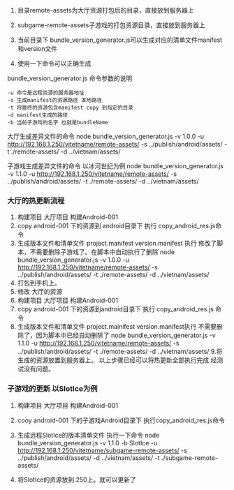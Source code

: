
1. 目录remote-assets为大厅资源打包后的目录，直接放到服务器上
2. subgame-remote-assets子游戏的打包资源目录，直接放到服务器上
3. 当前目录下 bundle_version_generator.js可以生成对应的清单文件manifest和version文件

4. 使用一下命令可以正确生成

bundle_version_generator.js 命令参数的说明

```
-u 命令是远程资源的服务器地址
-s 生成manifest的资源路径 本地路径  
-t 将最终的资源包含manifest copy 到指定的目录
-d manifest生成的路径
-b 当前子游戏的名字 也就是bundleName
```


大厅生成差异文件的命令
node bundle_version_generator.js -v 1.0.0 -u http://192.168.1.250/vitetname/remote-assets/ -s ../publish/android/assets/ -t ./remote-assets/ -d ../vietnam/assets/ 

子游戏生成差异文件的命令 以冰河世纪为例
node bundle_version_generator.js -v 1.1.0 -u http://192.168.1.250/vitetname/remote-assets/ -s ../publish/android/assets/ -t ./remote-assets/ -d ../vietnam/assets/ 


### 大厅的热更新流程
1. 构建项目 大厅项目    构建Android-001 
2. copy android-001 下的资源到 android目录下   执行 copy_android_res.js命令    
3. 生成版本文件和清单文件 project.manifest version.manifest  执行 修改了脚本，不需要删除子游戏了。在脚本中自动执行了删除
node bundle_version_generator.js -v 1.0.0 -u http://192.168.1.250/vitetname/remote-assets/ -s ../publish/android/assets/ -t ./remote-assets/ -d ../vietnam/assets/ 
4. 打包到手机上。 
5. 修改 大厅的资源 
6. 构建项目 大厅项目 构建Android-001
7. copy android-001 下的资源到android目录下  执行 copy_android_res.js 命令
8. 生成版本文件和清单文件 project.mainifest version.manifest执行 不需要删除了，因为脚本中已经自动删除了
node bundle_version_generator.js -v 1.1.0 -u http://192.168.1.250/vitetname/remote-assets/ -s ../publish/android/assets/ -t ./remote-assets/ -d ../vietnam/assets/ 
9.将生成的资源放置到服务器上。
以上步骤已经可以将热更新全部执行完成  经测试没有问题。

### 子游戏的更新 以SlotIce为例

1. 构建项目 大厅项目 构建Android-001
2. cooy android-001 下的子游戏Android目录下 执行copy_android_res.js命令 
3. 生成远程SlotIce的版本清单文件  执行一下命令
node bundle_version_generator.js -v 1.1.0 -b SlotIce -u http://192.168.1.250/vitetname/subgame-remote-assets/ -s ../publish/android/assets/  -d ../vietnam/assets/ -t ./subgame-remote-assets/

4. 将SlotIce的资源放到 250上。就可以更新了






